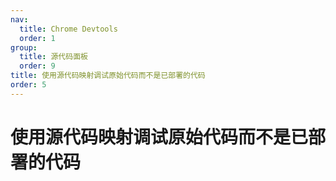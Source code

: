 ```yaml
---
nav:
  title: Chrome Devtools
  order: 1
group:
  title: 源代码面板
  order: 9
title: 使用源代码映射调试原始代码而不是已部署的代码
order: 5
---
```

<h1>使用源代码映射调试原始代码而不是已部署的代码</h1>